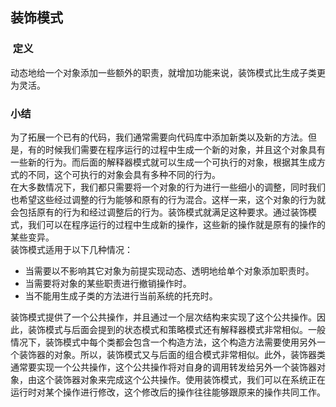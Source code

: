 ## 装饰模式  
###  定义  
动态地给一个对象添加一些额外的职责，就增加功能来说，装饰模式比生成子类更为灵活。  
### 小结  
为了拓展一个已有的代码，我们通常需要向代码库中添加新类以及新的方法。但是，有的时候我们需要在程序运行的过程中生成一个新的对象，并且这个对象具有一些新的行为。而后面的解释器模式就可以生成一个可执行的对象，根据其生成方式的不同，这个可执行的对象会具有多种不同的行为。  
在大多数情况下，我们都只需要将一个对象的行为进行一些细小的调整，同时我们也希望这些经过调整的行为能够和原有的行为混合。这样一来，这个对象的行为就会包括原有的行为和经过调整后的行为。装饰模式就满足这种要求。通过装饰模式，我们可以在程序运行的过程中生成新的操作，这些新的操作就是原有的操作的某些变异。  
装饰模式适用于以下几种情况：  
* 当需要以不影响其它对象为前提实现动态、透明地给单个对象添加职责时。  
* 当需要将对象的某些职责进行撤销操作时。  
* 当不能用生成子类的方法进行当前系统的托充时。  

装饰模式提供了一个公共操作，并且通过一个层次结构来实现了这个公共操作。因此，装饰模式与后面会提到的状态模式和策略模式还有解释器模式非常相似。一般情况下，装饰模式中每个类都会包含一个构造方法，这个构造方法需要使用另外一个装饰器的对象。所以，装饰模式又与后面的组合模式非常相似。此外，装饰器类通常要实现一个公共操作，这个公共操作将对自身的调用转发给另外一个装饰器对象，由这个装饰器对象来完成这个公共操作。使用装饰模式，我们可以在系统正在运行时对某个操作进行修改，这个修改后的操作往往能够跟原来的操作共同工作。  



